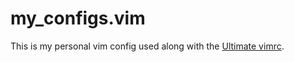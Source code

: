 # my_configs.vim

This is my personal vim config used along with the  [Ultimate vimrc](https://github.com/amix/vimrc).
